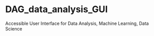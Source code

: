 # DAG_data_analysis_GUI
Accessible User Interface for Data Analysis, Machine Learning, Data Science
